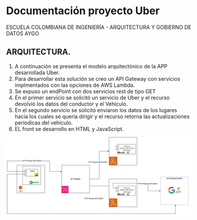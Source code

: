 # Documentación proyecto Uber
ESCUELA COLOMBIANA DE INGENIERÍA - ARQUITECTURA Y GOBIERNO DE DATOS AYGO

 

## ARQUITECTURA. 

1.	A continuación se presenta el modelo arquitectónico de la APP desarrollada Uber.
2.	Para desarrollar esta solución se creo un API Gateway con servicios implmentados con las opciones de AWS Lambda.
3.	Se expuso un endPoint con dos servicios rest de tipo GET
4.	En el primer servicio se solicitó un servicio de Uber y el recurso devolvió los datos del conductor y el Vehículo.
5.	En el segundo servicio se solicitó enviaron los datos de los lugares hacia los cuales se queria dirigir y el recurso retorna las actualizaciones periodicas del vehiculo.
6.	EL front se desarrollo en HTML y JavaScript.

![image](https://github.com/ginnko2019/uber/blob/main/Uber.drawio.png?raw=true)

   
